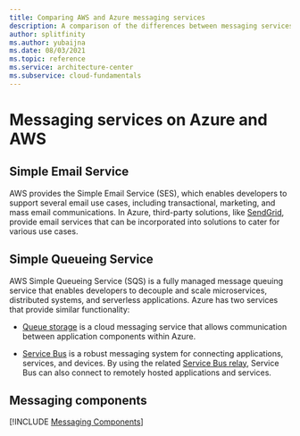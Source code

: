 ```yaml
---
title: Comparing AWS and Azure messaging services
description: A comparison of the differences between messaging services between Azure and AWS
author: splitfinity
ms.author: yubaijna
ms.date: 08/03/2021
ms.topic: reference
ms.service: architecture-center
ms.subservice: cloud-fundamentals
---
```


# Messaging services on Azure and AWS

## Simple Email Service

AWS provides the Simple Email Service (SES), which enables developers to support several email use cases, including transactional, marketing, and mass email communications. In Azure, third-party solutions, like [SendGrid](https://sendgrid.com/partners/azure), provide email services that can be incorporated into solutions to cater for various use cases. 

## Simple Queueing Service

AWS Simple Queueing Service (SQS) is a fully managed message queuing service that enables developers to decouple and scale microservices, distributed systems, and serverless applications. Azure has two services that provide similar functionality:

- [Queue storage](/azure/storage/queues/storage-nodejs-how-to-use-queues) is a cloud messaging service that allows communication between application components within Azure.

- [Service Bus](https://azure.microsoft.com/services/service-bus) is a robust messaging system for connecting applications, services, and devices. By using the related [Service Bus relay](/azure/service-bus-relay/relay-what-is-it), Service Bus can also connect to remotely hosted applications and services.

## Messaging components

[!INCLUDE [Messaging Components](../../includes/aws/messaging.md)]
